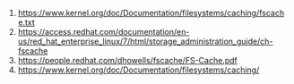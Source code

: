 1. https://www.kernel.org/doc/Documentation/filesystems/caching/fscache.txt
2. https://access.redhat.com/documentation/en-us/red_hat_enterprise_linux/7/html/storage_administration_guide/ch-fscache
3. https://people.redhat.com/dhowells/fscache/FS-Cache.pdf
4. https://www.kernel.org/doc/Documentation/filesystems/caching/
